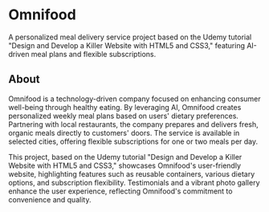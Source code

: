 # Omnifood
A personalized meal delivery service project based on the Udemy tutorial "Design and Develop a Killer Website with HTML5 and CSS3," featuring AI-driven meal plans and flexible subscriptions.

## About
Omnifood is a technology-driven company focused on enhancing consumer well-being through healthy eating. By leveraging AI, Omnifood creates personalized weekly meal plans based on users' dietary preferences. Partnering with local restaurants, the company prepares and delivers fresh, organic meals directly to customers' doors. The service is available in selected cities, offering flexible subscriptions for one or two meals per day.

This project, based on the Udemy tutorial "Design and Develop a Killer Website with HTML5 and CSS3," showcases Omnifood's user-friendly website, highlighting features such as reusable containers, various dietary options, and subscription flexibility. Testimonials and a vibrant photo gallery enhance the user experience, reflecting Omnifood's commitment to convenience and quality.
